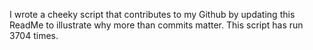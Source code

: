 I wrote a cheeky script that contributes to my Github by updating this ReadMe to illustrate why more than commits matter. This script has run 3704 times.